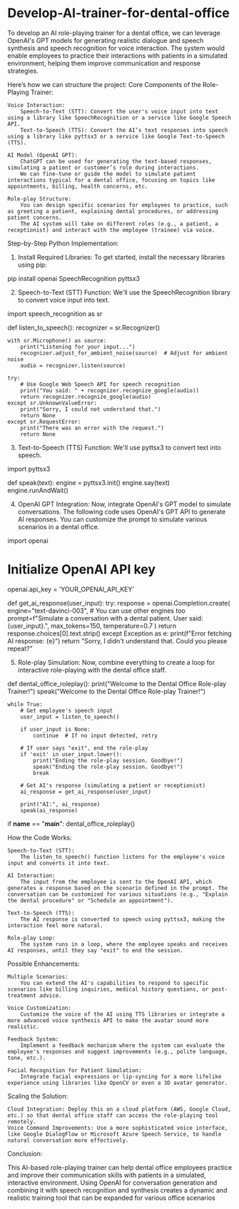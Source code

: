 # Develop-AI-trainer-for-dental-office
To develop an AI role-playing trainer for a dental office, we can leverage OpenAI's GPT models for generating realistic dialogue and speech synthesis and speech recognition for voice interaction. The system would enable employees to practice their interactions with patients in a simulated environment, helping them improve communication and response strategies.

Here’s how we can structure the project:
Core Components of the Role-Playing Trainer:

    Voice Interaction:
        Speech-to-Text (STT): Convert the user's voice input into text using a library like SpeechRecognition or a service like Google Speech API.
        Text-to-Speech (TTS): Convert the AI’s text responses into speech using a library like pyttsx3 or a service like Google Text-to-Speech (TTS).

    AI Model (OpenAI GPT):
        ChatGPT can be used for generating the text-based responses, simulating a patient or customer’s role during interactions.
        We can fine-tune or guide the model to simulate patient interactions typical for a dental office, focusing on topics like appointments, billing, health concerns, etc.

    Role-play Structure:
        You can design specific scenarios for employees to practice, such as greeting a patient, explaining dental procedures, or addressing patient concerns.
        The AI system will take on different roles (e.g., a patient, a receptionist) and interact with the employee (trainee) via voice.

Step-by-Step Python Implementation:

1. Install Required Libraries: To get started, install the necessary libraries using pip:

pip install openai SpeechRecognition pyttsx3

2. Speech-to-Text (STT) Function: We'll use the SpeechRecognition library to convert voice input into text.

import speech_recognition as sr

def listen_to_speech():
    recognizer = sr.Recognizer()

    with sr.Microphone() as source:
        print("Listening for your input...")
        recognizer.adjust_for_ambient_noise(source)  # Adjust for ambient noise
        audio = recognizer.listen(source)

    try:
        # Use Google Web Speech API for speech recognition
        print("You said: " + recognizer.recognize_google(audio))
        return recognizer.recognize_google(audio)
    except sr.UnknownValueError:
        print("Sorry, I could not understand that.")
        return None
    except sr.RequestError:
        print("There was an error with the request.")
        return None

3. Text-to-Speech (TTS) Function: We'll use pyttsx3 to convert text into speech.

import pyttsx3

def speak(text):
    engine = pyttsx3.init()
    engine.say(text)
    engine.runAndWait()

4. OpenAI GPT Integration: Now, integrate OpenAI's GPT model to simulate conversations. The following code uses OpenAI's GPT API to generate AI responses. You can customize the prompt to simulate various scenarios in a dental office.

import openai

# Initialize OpenAI API key
openai.api_key = 'YOUR_OPENAI_API_KEY'

def get_ai_response(user_input):
    try:
        response = openai.Completion.create(
            engine="text-davinci-003",  # You can use other engines too
            prompt=f"Simulate a conversation with a dental patient. User said: {user_input}.",
            max_tokens=150,
            temperature=0.7
        )
        return response.choices[0].text.strip()
    except Exception as e:
        print(f"Error fetching AI response: {e}")
        return "Sorry, I didn't understand that. Could you please repeat?"

5. Role-play Simulation: Now, combine everything to create a loop for interactive role-playing with the dental office staff.

def dental_office_roleplay():
    print("Welcome to the Dental Office Role-play Trainer!")
    speak("Welcome to the Dental Office Role-play Trainer!")
    
    while True:
        # Get employee's speech input
        user_input = listen_to_speech()
        
        if user_input is None:
            continue  # If no input detected, retry

        # If user says "exit", end the role-play
        if 'exit' in user_input.lower():
            print("Ending the role-play session. Goodbye!")
            speak("Ending the role-play session. Goodbye!")
            break

        # Get AI's response (simulating a patient or receptionist)
        ai_response = get_ai_response(user_input)

        print("AI:", ai_response)
        speak(ai_response)

if __name__ == "__main__":
    dental_office_roleplay()

How the Code Works:

    Speech-to-Text (STT):
        The listen_to_speech() function listens for the employee's voice input and converts it into text.

    AI Interaction:
        The input from the employee is sent to the OpenAI API, which generates a response based on the scenario defined in the prompt. The conversation can be customized for various situations (e.g., "Explain the dental procedure" or "Schedule an appointment").

    Text-to-Speech (TTS):
        The AI response is converted to speech using pyttsx3, making the interaction feel more natural.

    Role-play Loop:
        The system runs in a loop, where the employee speaks and receives AI responses, until they say "exit" to end the session.

Possible Enhancements:

    Multiple Scenarios:
        You can extend the AI's capabilities to respond to specific scenarios like billing inquiries, medical history questions, or post-treatment advice.

    Voice Customization:
        Customize the voice of the AI using TTS libraries or integrate a more advanced voice synthesis API to make the avatar sound more realistic.

    Feedback System:
        Implement a feedback mechanism where the system can evaluate the employee's responses and suggest improvements (e.g., polite language, tone, etc.).

    Facial Recognition for Patient Simulation:
        Integrate facial expressions or lip-syncing for a more lifelike experience using libraries like OpenCV or even a 3D avatar generator.

Scaling the Solution:

    Cloud Integration: Deploy this on a cloud platform (AWS, Google Cloud, etc.) so that dental office staff can access the role-playing tool remotely.
    Voice Command Improvements: Use a more sophisticated voice interface, like Google DialogFlow or Microsoft Azure Speech Service, to handle natural conversation more effectively.

Conclusion:

This AI-based role-playing trainer can help dental office employees practice and improve their communication skills with patients in a simulated, interactive environment. Using OpenAI for conversation generation and combining it with speech recognition and synthesis creates a dynamic and realistic training tool that can be expanded for various office scenarios
